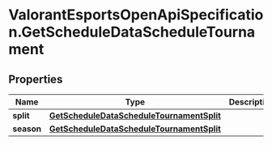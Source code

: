 # ValorantEsportsOpenApiSpecification.GetScheduleDataScheduleTournament

## Properties
Name | Type | Description | Notes
------------ | ------------- | ------------- | -------------
**split** | [**GetScheduleDataScheduleTournamentSplit**](GetScheduleDataScheduleTournamentSplit.md) |  | [optional] 
**season** | [**GetScheduleDataScheduleTournamentSplit**](GetScheduleDataScheduleTournamentSplit.md) |  | [optional] 
